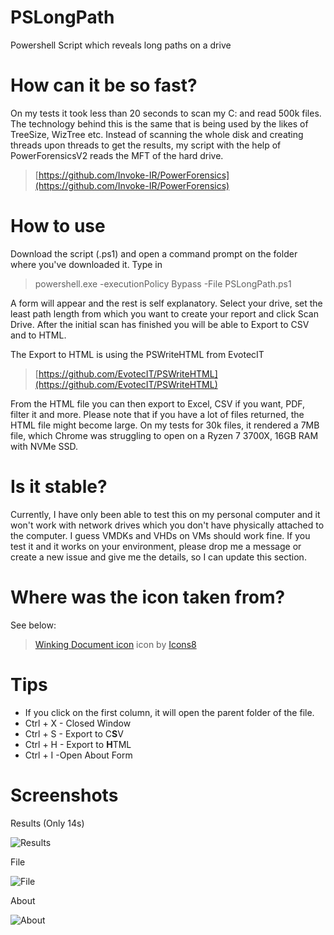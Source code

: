 # PSLongPath
Powershell Script which reveals long paths on a drive

# How can it be so fast?
On my tests it took less than 20 seconds to scan my C: and read 500k files. The technology behind this is the same that is being used by the likes of TreeSize, WizTree etc. Instead of scanning the whole disk and creating threads upon threads to get the results, my script with the help of PowerForensicsV2 reads the MFT of the hard drive. 
>[https://github.com/Invoke-IR/PowerForensics](https://github.com/Invoke-IR/PowerForensics)

# How to use
Download the script (.ps1) and open a command prompt on the folder where you've downloaded it. 
Type in 

> powershell.exe -executionPolicy Bypass -File PSLongPath.ps1

A form will appear and the rest is self explanatory. 
Select your drive, set the least path length from which you want to create your report and click Scan Drive.
After the initial scan has finished you will be able to Export to CSV and to HTML.

The Export to HTML is using the PSWriteHTML from EvotecIT
> [https://github.com/EvotecIT/PSWriteHTML](https://github.com/EvotecIT/PSWriteHTML)

From the HTML file you can then export to Excel, CSV if you want, PDF, filter it and more. Please note that if you have a lot of files returned, the HTML file might become large. On my tests for 30k files, it rendered a 7MB file, which Chrome was struggling to open on a Ryzen 7 3700X, 16GB RAM with NVMe SSD.

# Is it stable?
Currently, I have only been able to test this on my personal computer and it won't work with network drives which you don't have physically attached to the computer. I guess VMDKs and VHDs on VMs should work fine. If you test it and it works on your environment, please drop me a message or create a new issue and give me the details, so I can update this section.

# Where was the icon taken from?
See below:
> <a target="_blank" href="https://icons8.com/icons/set/happy-document">Winking Document icon</a> icon by <a target="_blank" href="https://icons8.com">Icons8</a>

# Tips

 - If you click on the first column, it will open the parent folder of the file.
 - Ctrl + X - Closed Window
 - Ctrl + S - Export to C**S**V
-  Ctrl + H - Export to **H**TML
- Ctrl + I -Open About Form

# Screenshots
Results (Only 14s)

![Results](https://imgur.com/CksJ49b.png)

File

![File](https://imgur.com/XffELPq.png)

About

![About](https://imgur.com/7bxmz69.png)
